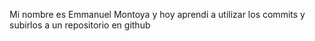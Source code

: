 Mi nombre es Emmanuel Montoya y hoy aprendi a utilizar los commits y subirlos a un repositorio en github